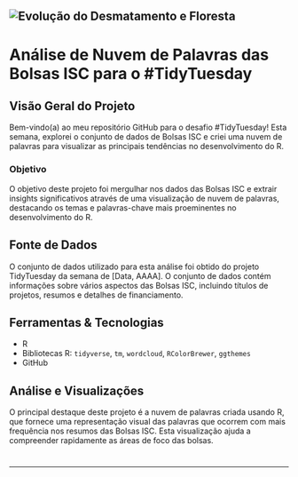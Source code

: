 
![Evolução do Desmatamento e Floresta ](/desmatamento_vs_floresta.png)
---

# Análise de Nuvem de Palavras das Bolsas ISC para o #TidyTuesday

## Visão Geral do Projeto
Bem-vindo(a) ao meu repositório GitHub para o desafio #TidyTuesday! Esta semana, explorei o conjunto de dados de Bolsas ISC e criei uma nuvem de palavras para visualizar as principais tendências no desenvolvimento do R.

### Objetivo
O objetivo deste projeto foi mergulhar nos dados das Bolsas ISC e extrair insights significativos através de uma visualização de nuvem de palavras, destacando os temas e palavras-chave mais proeminentes no desenvolvimento do R.

## Fonte de Dados
O conjunto de dados utilizado para esta análise foi obtido do projeto TidyTuesday da semana de [Data, AAAA]. O conjunto de dados contém informações sobre vários aspectos das Bolsas ISC, incluindo títulos de projetos, resumos e detalhes de financiamento.

## Ferramentas & Tecnologias
- R
- Bibliotecas R: `tidyverse`, `tm`, `wordcloud`, `RColorBrewer`, `ggthemes`
- GitHub


## Análise e Visualizações
O principal destaque deste projeto é a nuvem de palavras criada usando R, que fornece uma representação visual das palavras que ocorrem com mais frequência nos resumos das Bolsas ISC. Esta visualização ajuda a compreender rapidamente as áreas de foco das bolsas.


#

---

